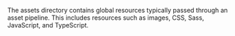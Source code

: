 The assets directory contains global resources typically passed through an asset
pipeline. This includes resources such as images, CSS, Sass, JavaScript, and
TypeScript.
